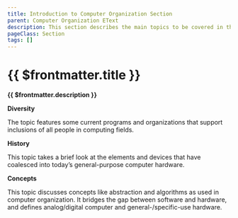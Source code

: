 ```yaml
---
title: Introduction to Computer Organization Section
parent: Computer Organization EText
description: This section describes the main topics to be covered in this course.
pageClass: Section
tags: []
---
```


# {{ $frontmatter.title }}
**{{ $frontmatter.description }}**

**Diversity**

The topic features some current programs and organizations that support inclusions of all people in computing fields.

**History**

This topic takes a brief look at the elements and devices that have coalesced into today’s general-purpose computer hardware.

**Concepts**

This topic discusses concepts like abstraction and algorithms as used in computer organization. It bridges the gap between software and hardware, and defines analog/digital computer and general-/specific-use hardware.

<!--@include: @/TextSnippets/GetStartedByExpandingTheSidebar.md-->
